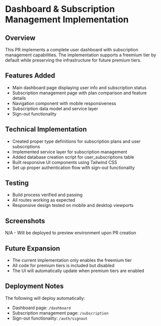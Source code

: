 # Dashboard & Subscription Management Implementation

## Overview
This PR implements a complete user dashboard with subscription management capabilities. The implementation supports a freemium tier by default while preserving the infrastructure for future premium tiers.

## Features Added
- Main dashboard page displaying user info and subscription status
- Subscription management page with plan comparison and feature details
- Navigation component with mobile responsiveness
- Subscription data model and service layer
- Sign-out functionality

## Technical Implementation
- Created proper type definitions for subscription plans and user subscriptions
- Implemented service layer for subscription management
- Added database creation script for user_subscriptions table
- Built responsive UI components using Tailwind CSS
- Set up proper authentication flow with sign-out functionality

## Testing
- Build process verified and passing
- All routes working as expected
- Responsive design tested on mobile and desktop viewports

## Screenshots
N/A - Will be deployed to preview environment upon PR creation

## Future Expansion
- The current implementation only enables the freemium tier
- All code for premium tiers is included but disabled
- The UI will automatically update when premium tiers are enabled

## Deployment Notes
The following will deploy automatically:
- Dashboard page: `/dashboard`
- Subscription management page: `/subscription`
- Sign-out functionality: `/auth/signout` 